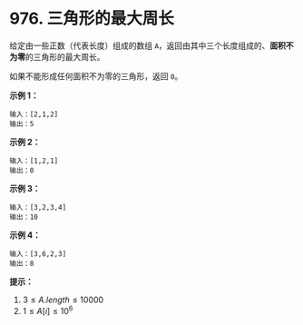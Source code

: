 # 976. 三角形的最大周长

给定由一些正数（代表长度）组成的数组 `A`，返回由其中三个长度组成的、**面积不为零**的三角形的最大周长。

如果不能形成任何面积不为零的三角形，返回 `0`。

**示例 1：**

```()
输入：[2,1,2]
输出：5
```

**示例 2：**

```()
输入：[1,2,1]
输出：0
```

**示例 3：**

```()
输入：[3,2,3,4]
输出：10
```

**示例 4：**

```()
输入：[3,6,2,3]
输出：8
```

**提示：**

1. $3 \leq A.length \leq 10000$
2. $1 \leq A[i] \leq 10^6$
